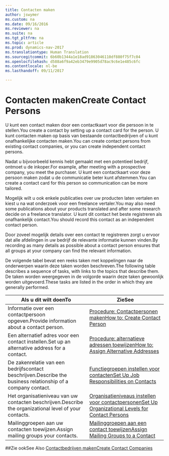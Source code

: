 ```yaml
---
title: Contacten maken
author: jswymer
ms.custom: na
ms.date: 09/16/2016
ms.reviewer: na
ms.suite: na
ms.tgt_pltfrm: na
ms.topic: article
ms.prod: dynamics-nav-2017
ms.translationtype: Human Translation
ms.sourcegitcommit: 6b60b1344a1e18ad91863046110df880f75f7c04
ms.openlocfilehash: d588a6f9a42eb3479e9905d78ac9c6e1e485c6fc
ms.contentlocale: nl-be
ms.lasthandoff: 09/11/2017

---
```

# <a name="create-contact-persons"></a><span data-ttu-id="385e9-102">Contacten maken</span><span class="sxs-lookup"><span data-stu-id="385e9-102">Create Contact Persons</span></span>
<span data-ttu-id="385e9-103">U kunt een contact maken door een contactkaart voor die persoon in te stellen.</span><span class="sxs-lookup"><span data-stu-id="385e9-103">You create a contact by setting up a contact card for the person.</span></span> <span data-ttu-id="385e9-104">U kunt contacten maken op basis van bestaande contactbedrijven of u kunt onafhankelijke contacten maken.</span><span class="sxs-lookup"><span data-stu-id="385e9-104">You can create contact persons from existing contact companies, or you can create independent contact persons.</span></span>

<span data-ttu-id="385e9-105">Nadat u bijvoorbeeld kennis hebt gemaakt met een potentieel bedrijf, ontmoet u de inkoper.</span><span class="sxs-lookup"><span data-stu-id="385e9-105">For example, after meeting with a prospective company, you meet the purchaser.</span></span> <span data-ttu-id="385e9-106">U kunt een contactkaart voor deze persoon maken zodat u de communicatie beter kunt afstemmen.</span><span class="sxs-lookup"><span data-stu-id="385e9-106">You can create a contact card for this person so communication can be more tailored.</span></span>

<span data-ttu-id="385e9-107">Mogelijk wilt u ook enkele publicaties over uw producten laten vertalen en kiest u na wat onderzoek voor een freelance vertaler.</span><span class="sxs-lookup"><span data-stu-id="385e9-107">You may also need some publications about your products translated and after some research decide on a freelance translator.</span></span> <span data-ttu-id="385e9-108">U kunt dit contact het beste registreren als onafhankelijk contact.</span><span class="sxs-lookup"><span data-stu-id="385e9-108">You should record this contact as an independent contact person.</span></span>

<span data-ttu-id="385e9-109">Door zoveel mogelijk details over een contact te registreren zorgt u ervoor dat alle afdelingen in uw bedrijf de relevante informatie kunnen vinden.</span><span class="sxs-lookup"><span data-stu-id="385e9-109">By recording as many details as possible about a contact person ensures that all groups at your company can find the relevant information.</span></span>

<span data-ttu-id="385e9-110">De volgende tabel bevat een reeks taken met koppelingen naar de onderwerpen waarin deze taken worden beschreven.</span><span class="sxs-lookup"><span data-stu-id="385e9-110">The following table describes a sequence of tasks, with links to the topics that describe them.</span></span> <span data-ttu-id="385e9-111">De taken worden weergegeven in de volgorde waarin deze taken gewoonlijk worden uitgevoerd.</span><span class="sxs-lookup"><span data-stu-id="385e9-111">These tasks are listed in the order in which they are generally performed.</span></span>

|<span data-ttu-id="385e9-112">Als u dit wilt doen</span><span class="sxs-lookup"><span data-stu-id="385e9-112">To</span></span> |<span data-ttu-id="385e9-113">Zie</span><span class="sxs-lookup"><span data-stu-id="385e9-113">See</span></span> |
|---|----|
|<span data-ttu-id="385e9-114">Informatie over een contactpersoon opgeven.</span><span class="sxs-lookup"><span data-stu-id="385e9-114">Provide information about a contact person.</span></span>|[<span data-ttu-id="385e9-115">Procedure: Contactpersonen maken</span><span class="sxs-lookup"><span data-stu-id="385e9-115">How to: Create Contact Person</span></span>](marketing-how-create-contact-persons.md)|
|<span data-ttu-id="385e9-116">Een alternatief adres voor een contact instellen.</span><span class="sxs-lookup"><span data-stu-id="385e9-116">Set up an alternative address for a contact.</span></span>|[<span data-ttu-id="385e9-117">Procedure: alternatieve adressen toewijzen</span><span class="sxs-lookup"><span data-stu-id="385e9-117">How to: Assign Alternative Addresses</span></span>](marketing-how-assign-alternative-address.md)|
|<span data-ttu-id="385e9-118">De zakenrelatie van een bedrijfscontact beschrijven.</span><span class="sxs-lookup"><span data-stu-id="385e9-118">Describe the business relationship of a company contact.</span></span>|[<span data-ttu-id="385e9-119">Functiegroepen instellen voor contacten</span><span class="sxs-lookup"><span data-stu-id="385e9-119">Set Up Job Responsibilities on Contacts</span></span>](marketing-job-responsibilities.md)|
|<span data-ttu-id="385e9-120">Het organisatieniveau van uw contacten beschrijven.</span><span class="sxs-lookup"><span data-stu-id="385e9-120">Describe the organizational level of your contacts.</span></span>|[<span data-ttu-id="385e9-121">Organisatieniveaus instellen voor contactpersonen</span><span class="sxs-lookup"><span data-stu-id="385e9-121">Set Up Organizational Levels for Contact Persons</span></span>](marketing-organizational-levels.md)|
|<span data-ttu-id="385e9-122">Mailinggroepen aan uw contacten toewijzen.</span><span class="sxs-lookup"><span data-stu-id="385e9-122">Assign mailing groups your contacts.</span></span>|[<span data-ttu-id="385e9-123">Mailinggroepen aan een contact toewijzen</span><span class="sxs-lookup"><span data-stu-id="385e9-123">Assign Mailing Groups to a Contact</span></span>](marketing-mailing-groups.md#assign-mailing-groups-to-a-contact)|

##<a name="see-also"></a><span data-ttu-id="385e9-124">Zie ook</span><span class="sxs-lookup"><span data-stu-id="385e9-124">See Also</span></span>
[<span data-ttu-id="385e9-125">Contactbedrijven maken</span><span class="sxs-lookup"><span data-stu-id="385e9-125">Create Contact Companies</span></span>](marketing-create-contact-companies.md)

